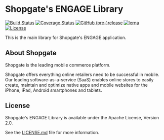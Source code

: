 # Shopgate's ENGAGE Library

[![Build Status](https://travis-ci.org/shopgate/pwa.svg?branch=v6.X)](https://travis-ci.org/shopgate/pwa)
[![Coverage Status](https://coveralls.io/repos/github/shopgate/pwa/badge.svg?branch=v6.X)](https://coveralls.io/github/shopgate/pwa?branch=v6.X)
[![GitHub (pre-)release](https://img.shields.io/github/release/shopgate/pwa/all.svg)](https://github.com/shopgate/pwa/releases)
[![lerna](https://img.shields.io/badge/maintained%20with-lerna-cc00ff.svg)](https://lernajs.io/)
[![License](https://img.shields.io/badge/License-Apache%202.0-blue.svg)](https://opensource.org/licenses/Apache-2.0)

This is the main library for Shopgate's ENGAGE application.

## About Shopgate

Shopgate is the leading mobile commerce platform.

Shopgate offers everything online retailers need to be successful in mobile. Our leading
software-as-a-service (SaaS) enables online stores to easily create, maintain and optimize native
apps and mobile websites for the iPhone, iPad, Android smartphones and tablets.

## License

Shopgate's ENGAGE Library is available under the Apache License, Version 2.0.

See the [LICENSE.md](./LICENSE.md) file for more information.
